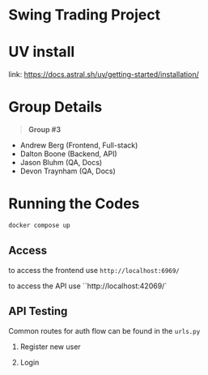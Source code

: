 # Swing Trading Project

# UV install 

link: https://docs.astral.sh/uv/getting-started/installation/

# Group Details
> **Group #3**
- Andrew Berg (Frontend, Full-stack)
- Dalton Boone (Backend, API)
- Jason Bluhm (QA, Docs)
- Devon Traynham (QA, Docs)


# Running the Codes

```bash
docker compose up
```
## Access

to access the frontend use `http://localhost:6969/`

to access the API use ``http://localhost:42069/`

## API Testing

Common routes for auth flow can be found in the `urls.py` 

1. Register new user

2. Login

